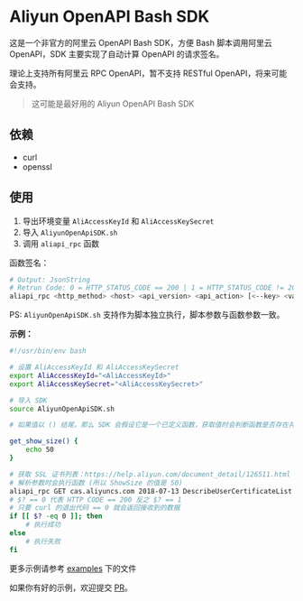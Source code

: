 # Aliyun OpenAPI Bash SDK

这是一个非官方的阿里云 OpenAPI Bash SDK，方便 Bash 脚本调用阿里云 OpenAPI，SDK 主要实现了自动计算 OpenAPI 的请求签名。

理论上支持所有阿里云 RPC OpenAPI，暂不支持 RESTful OpenAPI，将来可能会支持。

> 这可能是最好用的 Aliyun OpenAPI Bash SDK

## 依赖

* curl
* openssl

## 使用

1. 导出环境变量 `AliAccessKeyId` 和 `AliAccessKeySecret`
2. 导入 `AliyunOpenApiSDK.sh`
3. 调用 `aliapi_rpc` 函数

函数签名：
```bash
# Output: JsonString
# Retrun Code: 0 = HTTP_STATUS_CODE == 200 | 1 = HTTP_STATUS_CODE != 200
aliapi_rpc <http_method> <host> <api_version> <api_action> [<--key> <value>...]
```

PS: `AliyunOpenApiSDK.sh` 支持作为脚本独立执行，脚本参数与函数参数一致。

**示例：**

```bash
#!/usr/bin/env bash

# 设置 AliAccessKeyId 和 AliAccessKeySecret
export AliAccessKeyId="<AliAccessKeyId>"
export AliAccessKeySecret="<AliAccessKeySecret>"

# 导入 SDK
source AliyunOpenApiSDK.sh

# 如果值以 () 结尾，那么 SDK 会假设它是一个已定义函数，获取值时会判断函数是否存在并执行，如果不存在则使用原始值。

get_show_size() {
    echo 50
}

# 获取 SSL 证书列表：https://help.aliyun.com/document_detail/126511.html
# 解析参数时会执行函数 (所以 ShowSize 的值是 50)
aliapi_rpc GET cas.aliyuncs.com 2018-07-13 DescribeUserCertificateList --CurrentPage 1 --ShowSize "get_show_size()"
# $? == 0 代表 HTTP CODE == 200 反之 $? == 1
# 只要 curl 的退出代码 == 0 就会返回接收到的数据
if [[ $? -eq 0 ]]; then
    # 执行成功
else
    # 执行失败
fi
```

更多示例请参考 [examples](https://github.com/Hill-98/aliyun-openapi-bash-sdk/tree/master/examples) 下的文件

如果你有好的示例，欢迎提交 [PR](https://github.com/Hill-98/aliyun-openapi-bash-sdk/pulls)。

